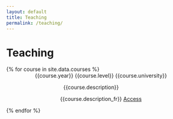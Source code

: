 ```yaml
---
layout: default
title: Teaching
permalink: /teaching/
---
```



<div class="row" id="blog-posts-container">
    <div class="col-lg-11 offset-md-1">
        <div class="card">
            <h1 class="card-title"> Teaching </h1>
            {% for course in site.data.courses %}
            <div class="card">
                <div class="row" style="text-align: center">
                    <div class="col-lg-2" style="display: inline-block">
                        {{course.year}}
                    </div>
                    <div class="col-lg-3" style="display: inline-block">
                        {{course.level}}
                    </div>
                    <div class="col-lg-3" style="display: inline-block">
                        {{course.university}}
                    </div>
                    <div class="col-lg-3" style="display: inline-block">
                        <p lang='en'>{{course.description}}</p>
                        <p leng='fr'>{{course.description_fr}}</p>
                        <!--{% if site.fr %}
                        {{course.description_fr}}    
                        {% else %}
                        {{course.description}}
                        {% endif %}-->
                    </div>
                    <div class="col-lg-1" style="display: inline-block">
                        <a href='{{course.url}}' rel="noopener noreferrer" target=_blank class="btn btn-dark btn-lg">Access</a>                        
                    </div>
                </div>
            </div>
            {% endfor %}
        </div>
    </div>
</div>
